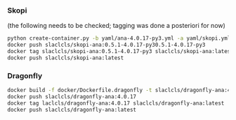 ### Skopi
(the following needs to be checked; tagging was done a posteriori for now)
```bash
python create-container.py -b yaml/ana-4.0.17-py3.yml -a yaml/skopi.yml -o skopi-ana.yml -d -r slaclcls -t skopi-ana -v 0.5.1-4.0.17-py3
docker push slaclcls/skopi-ana:0.5.1-4.0.17-py30.5.1-4.0.17-py3
docker tag slaclcls/skopi-ana:0.5.1-4.0.17-py3 slaclcls/skopi-ana:latest
docker push slaclcls/skopi-ana:latest
```

### Dragonfly
```bash
docker build -f docker/Dockerfile.dragonfly -t slaclcls/dragonfly-ana:4.0.17 docker
docker push slaclcls/dragonfly-ana:4.0.17
docker tag laclcls/dragonfly-ana:4.0.17 slaclcls/dragonfly-ana:latest
docker push slaclcls/dragonfly-ana:latest
```
